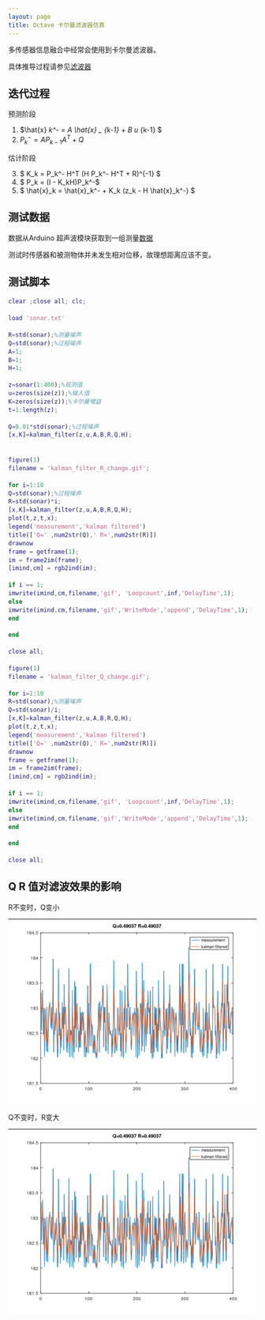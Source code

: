 ```yaml
---
layout: page
title: Octave 卡尔曼滤波器仿真
---
```


<!---
版本    日期    作者    描述
v1.0    2019.06.16  lous    文件创建
-->

多传感器信息融合中经常会使用到卡尔曼滤波器。

具体推导过程请参见[滤波器](../../controller/page/filter.md)

## 迭代过程

预测阶段

1. $\hat{x} _k^- = A \hat{x} _ {k-1} + B u_ {k-1} $
2. $P_k^- = A P_{k-1} A^T + Q$

估计阶段

3. $ K_k = P_k^- H^T (H P_k^- H^T + R)^{-1} $
4. $ P_k = (I - K_kH)P_k^-$
5. $ \hat{x}_k = \hat{x}_k^- + K_k (z_k - H \hat{x}_k^-) $

## 测试数据

数据从Arduino 超声波模块获取到一组测量[数据](../src/octave_kalman_filter/sonar.txt)

测试时传感器和被测物体并未发生相对位移，故理想距离应该不变。

## 测试脚本

```matlab
clear ;close all; clc;

load 'sonar.txt'

R=std(sonar);%测量噪声
Q=std(sonar);%过程噪声
A=1;
B=1;
H=1;

z=sonar(1:400);%观测值
u=zeros(size(z));%输入值
K=zeros(size(z));%卡尔曼增益
t=1:length(z);

Q=0.01*std(sonar);%过程噪声
[x,K]=kalman_filter(z,u,A,B,R,Q,H);


figure(1)
filename = 'kalman_filter_R_change.gif'; 

for i=1:10
Q=std(sonar);%过程噪声
R=std(sonar)*i;
[x,K]=kalman_filter(z,u,A,B,R,Q,H);
plot(t,z,t,x);
legend('measurement','kalman filtered')
title(['Q=' ,num2str(Q),' R=',num2str(R)])
drawnow
frame = getframe(1);
im = frame2im(frame);
[imind,cm] = rgb2ind(im);

if i == 1;
imwrite(imind,cm,filename,'gif', 'Loopcount',inf,'DelayTime',1);
else
imwrite(imind,cm,filename,'gif','WriteMode','append','DelayTime',1);
end

end

close all;

figure(1)
filename = 'kalman_filter_Q_change.gif'; 

for i=1:10
R=std(sonar);%测量噪声
Q=std(sonar)/i;
[x,K]=kalman_filter(z,u,A,B,R,Q,H);
plot(t,z,t,x);
legend('measurement','kalman filtered')
title(['Q=' ,num2str(Q),' R=',num2str(R)])
drawnow
frame = getframe(1);
im = frame2im(frame);
[imind,cm] = rgb2ind(im);

if i == 1;
imwrite(imind,cm,filename,'gif', 'Loopcount',inf,'DelayTime',1);
else
imwrite(imind,cm,filename,'gif','WriteMode','append','DelayTime',1);
end

end

close all;
```

## Q R 值对滤波效果的影响

R不变时，Q变小

![](../src/octave_kalman_filter/kalman_filter_Q_change.gif)


Q不变时，R变大

![](../src/octave_kalman_filter/kalman_filter_R_change.gif)




